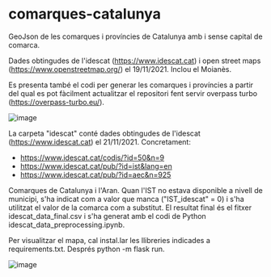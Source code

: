 # comarques-catalunya
GeoJson de les comarques i províncies de Catalunya amb i sense capital de comarca. 

Dades obtingudes de l'idescat (https://www.idescat.cat) i open street maps (https://www.openstreetmap.org/) el 19/11/2021. Inclou el Moianès. 

Es presenta també el codi per generar les comarques i províncies a partir del qual es pot fàcilment actualitzar el repositori fent servir overpass turbo (https://overpass-turbo.eu/).

![image](https://user-images.githubusercontent.com/17580456/142721560-d5c336fb-36c8-43a0-b179-108b52bdd9e8.png)

La carpeta "idescat" conté dades obtingudes de l'idescat (https://www.idescat.cat) el 21/11/2021. Concretament: 
* https://www.idescat.cat/codis/?id=50&n=9
* https://www.idescat.cat/pub/?id=ist&lang=en
* https://www.idescat.cat/pub/?id=aec&n=925

Comarques de Catalunya i l'Aran. Quan l'IST no estava disponible a nivell de municipi, s'ha indicat com a valor que manca ("IST_idescat" = 0) i s'ha utilitzat el valor de la comarca com a substitut. El resultat final és el fitxer idescat_data_final.csv i s'ha generat amb el codi de Python idescat_data_preprocessing.ipynb.

Per visualitzar el mapa, cal instal.lar les llibreries indicades a requirements.txt. Després python -m flask run. 

![image](https://user-images.githubusercontent.com/17580456/145862417-753e9bcb-4f5e-4345-a883-f0fecc6a6a8c.png)
